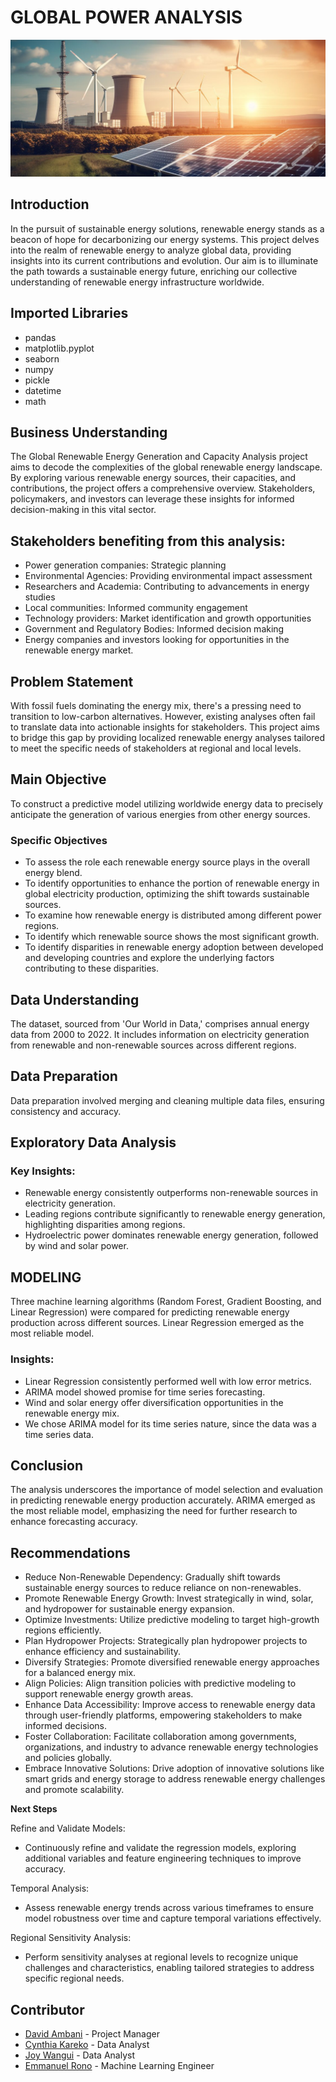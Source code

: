 # GLOBAL POWER ANALYSIS
![Power plants](power.jpg)

## Introduction
In the pursuit of sustainable energy solutions, renewable energy stands as a beacon of hope for decarbonizing our energy systems. This project delves into the realm of renewable energy to analyze global data, providing insights into its current contributions and evolution. Our aim is to illuminate the path towards a sustainable energy future, enriching our collective understanding of renewable energy infrastructure worldwide.

## Imported Libraries
- pandas
- matplotlib.pyplot
- seaborn
- numpy
- pickle
- datetime
- math

## Business Understanding
The Global Renewable Energy Generation and Capacity Analysis project aims to decode the complexities of the global renewable energy landscape. By exploring various renewable energy sources, their capacities, and contributions, the project offers a comprehensive overview. Stakeholders, policymakers, and investors can leverage these insights for informed decision-making in this vital sector.

## Stakeholders benefiting from this analysis:
- Power generation companies: Strategic planning
- Environmental Agencies: Providing environmental impact assessment
- Researchers and Academia: Contributing to advancements in energy studies
- Local communities: Informed community engagement
- Technology providers: Market identification and growth opportunities
- Government and Regulatory Bodies: Informed decision making
- Energy companies and investors looking for opportunities in the renewable energy market.

## Problem Statement
With fossil fuels dominating the energy mix, there's a pressing need to transition to low-carbon alternatives. However, existing analyses often fail to translate data into actionable insights for stakeholders. This project aims to bridge this gap by providing localized renewable energy analyses tailored to meet the specific needs of stakeholders at regional and local levels.

## Main Objective
To construct a predictive model utilizing worldwide energy data to precisely anticipate the generation of various energies from other energy sources.

### Specific Objectives
- To assess the role each renewable energy source plays in the overall energy blend.
- To identify opportunities to enhance the portion of renewable energy in global electricity production, optimizing the shift towards sustainable sources.
- To examine how renewable energy is distributed among different power regions.
- To identify which renewable source shows the most significant growth.
- To identify disparities in renewable energy adoption between developed and developing countries and explore the underlying factors contributing to these disparities.

## Data Understanding
The dataset, sourced from 'Our World in Data,' comprises annual energy data from 2000 to 2022. It includes information on electricity generation from renewable and non-renewable sources across different regions.

## Data Preparation
Data preparation involved merging and cleaning multiple data files, ensuring consistency and accuracy.

## Exploratory Data Analysis
### Key Insights:

- Renewable energy consistently outperforms non-renewable sources in electricity generation.
- Leading regions contribute significantly to renewable energy generation, highlighting disparities among regions.
- Hydroelectric power dominates renewable energy generation, followed by wind and solar power.

## MODELING

Three machine learning algorithms (Random Forest, Gradient Boosting, and Linear Regression) were compared for predicting renewable energy production across different sources. Linear Regression emerged as the most reliable model.

### Insights:

- Linear Regression consistently performed well with low error metrics.
- ARIMA model showed promise for time series forecasting.
- Wind and solar energy offer diversification opportunities in the renewable energy mix.
- We chose ARIMA model for its time series nature, since the data was a time series data. 

## Conclusion

The analysis underscores the importance of model selection and evaluation in predicting renewable energy production accurately. ARIMA emerged as the most reliable model, emphasizing the need for further research to enhance forecasting accuracy.

## Recommendations
- Reduce Non-Renewable Dependency: Gradually shift towards sustainable energy sources to reduce reliance on non-renewables.
- Promote Renewable Energy Growth: Invest strategically in wind, solar, and hydropower for sustainable energy expansion.
- Optimize Investments: Utilize predictive modeling to target high-growth regions efficiently.
- Plan Hydropower Projects: Strategically plan hydropower projects to enhance efficiency and sustainability.
- Diversify Strategies: Promote diversified renewable energy approaches for a balanced energy mix.
- Align Policies: Align transition policies with predictive modeling to support renewable energy growth areas.
- Enhance Data Accessibility: Improve access to renewable energy data through user-friendly platforms, empowering stakeholders to make informed decisions.
- Foster Collaboration: Facilitate collaboration among governments, organizations, and industry to advance renewable energy technologies and policies globally.
- Embrace Innovative Solutions: Drive adoption of innovative solutions like smart grids and energy storage to address renewable energy challenges and promote scalability.

**Next Steps**

Refine and Validate Models:
- Continuously refine and validate the regression models, exploring additional variables and feature engineering techniques to improve accuracy.

Temporal Analysis:
- Assess renewable energy trends across various timeframes to ensure model robustness over time and capture temporal variations effectively.

Regional Sensitivity Analysis:
- Perform sensitivity analyses at regional levels to recognize unique challenges and characteristics, enabling tailored strategies to address specific regional needs.

## Contributor
- [David Ambani](https://github.com/bulemi2) - Project Manager
- [Cynthia Kareko](https://github.com/karekocyn) - Data Analyst
- [Joy Wangui](https://github.com/carfew001) - Data Analyst
- [Emmanuel Rono](https://github.com/marttech26) - Machine Learning Engineer
